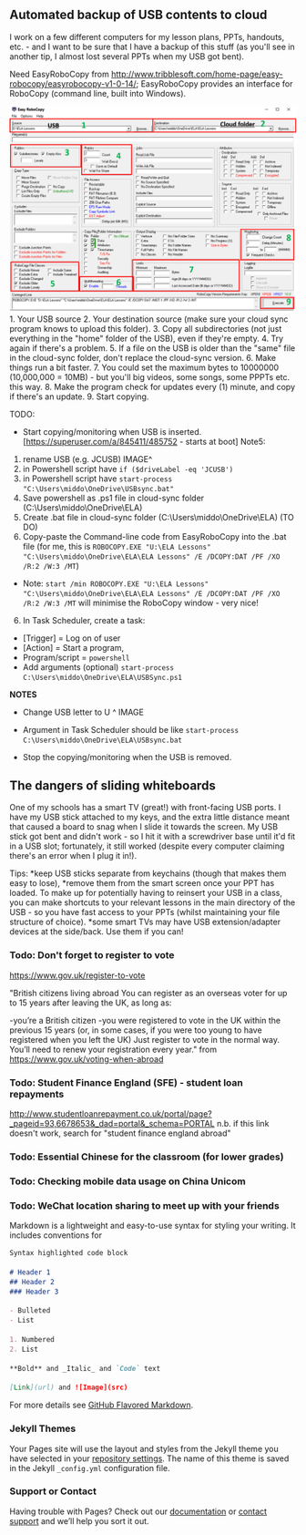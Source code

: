 ## Automated backup of USB contents to cloud
I work on a few different computers for my lesson plans, PPTs, handouts, etc. - and I want to be sure that I have a backup of this stuff (as you'll see in another tip, I almost lost several PPTs when my USB got bent).

Need EasyRoboCopy from http://www.tribblesoft.com/home-page/easy-robocopy/easyrobocopy-v1-0-14/; EasyRoboCopy provides an interface for RoboCopy (command line, built into Windows).

<img src="img/Annotated.png" class="inline"/>
1. Your USB source
2. Your destination source (make sure your cloud sync program knows to upload this folder).
3. Copy all subdirectories (not just everything in the "home" folder of the USB), even if they're empty.
4. Try again if there's a problem.
5. If a file on the USB is older than the "same" file in the cloud-sync folder, don't replace the cloud-sync version.
6. Make things run a bit faster.
7. You could set the maximum bytes to 10000000 (10,000,000 = 10MB) - but you'll big videos, some songs, some PPPTs etc. this way.
8. Make the program check for updates every (1) minute, and copy if there's an update.
9. Start copying.

TODO: 
- Start copying/monitoring when USB is inserted. [https://superuser.com/a/845411/485752 - starts at boot]
Note5: 
1. rename USB (e.g. JCUSB)
IMAGE^
2. in Powershell script have `if ($driveLabel -eq 'JCUSB')`
2. in Powershell script have `start-process "C:\Users\middo\OneDrive\USBsync.bat"`
3. Save powershell as .ps1 file in cloud-sync folder (C:\Users\middo\OneDrive\ELA) 
4. Create .bat file in cloud-sync folder (C:\Users\middo\OneDrive\ELA) (TO DO)
5. Copy-paste the Command-line code from EasyRoboCopy into the .bat file (for me, this is `ROBOCOPY.EXE "U:\ELA Lessons" "C:\Users\middo\OneDrive\ELA\ELA Lessons" /E /DCOPY:DAT /PF /XO /R:2 /W:3 /MT`)
- Note: `start /min ROBOCOPY.EXE "U:\ELA Lessons" "C:\Users\middo\OneDrive\ELA\ELA Lessons" /E /DCOPY:DAT /PF /XO /R:2 /W:3 /MT` will minimise the RoboCopy window - very nice!
6. In Task Scheduler, create a task:
- [Trigger] = Log on of user 
- [Action] = Start a program, 
- Program/script = `powershell`
- Add arguments (optional) `start-process C:\Users\middo\OneDrive\ELA\USBSync.ps1`

**NOTES** 
- Change USB letter to U
^ IMAGE
- Argument in Task Scheduler should be like `start-process C:\Users\middo\OneDrive\ELA\USBsync.bat`

- Stop the copying/monitoring when the USB is removed.




## The dangers of sliding whiteboards
One of my schools has a smart TV (great!) with front-facing USB ports. I have my USB stick attached to my keys, and the extra little distance meant that caused a board to snag when I slide it towards the screen. My USB stick got bent and didn't work - so I hit it with a screwdriver base until it'd fit in a USB slot; fortunately, it still worked (despite every computer claiming there's an error when I plug it in!).

Tips: 
*keep USB sticks separate from keychains (though that makes them easy to lose), 
*remove them from the smart screen once your PPT has loaded. To make up for potentially having to reinsert your USB in a class, you can make shortcuts to your relevant lessons in the main directory of the USB - so you have fast access to your PPTs (whilst maintaining your file structure of choice).
*some smart TVs may have USB extension/adapter devices at the side/back. Use them if you can!

### Todo: Don't forget to register to vote 
https://www.gov.uk/register-to-vote 

"British citizens living abroad
You can register as an overseas voter for up to 15 years after leaving the UK, as long as:

-you’re a British citizen
-you were registered to vote in the UK within the previous 15 years (or, in some cases, if you were too young to have registered when you left the UK)
Just register to vote in the normal way. You’ll need to renew your registration every year."
 from https://www.gov.uk/voting-when-abroad

### Todo: Student Finance England (SFE) - student loan repayments 
http://www.studentloanrepayment.co.uk/portal/page?_pageid=93,6678653&_dad=portal&_schema=PORTAL
n.b. if this link doesn't work, search for "student finance england abroad"


### Todo: Essential Chinese for the classroom (for lower grades)

### Todo: Checking mobile data usage on China Unicom

### Todo: WeChat location sharing to meet up with your friends




Markdown is a lightweight and easy-to-use syntax for styling your writing. It includes conventions for

```markdown
Syntax highlighted code block

# Header 1
## Header 2
### Header 3

- Bulleted
- List

1. Numbered
2. List

**Bold** and _Italic_ and `Code` text

[Link](url) and ![Image](src)
```

For more details see [GitHub Flavored Markdown](https://guides.github.com/features/mastering-markdown/).

### Jekyll Themes

Your Pages site will use the layout and styles from the Jekyll theme you have selected in your [repository settings](https://github.com/IdiosApps/ShanghaiTeacherTips/settings). The name of this theme is saved in the Jekyll `_config.yml` configuration file.

### Support or Contact

Having trouble with Pages? Check out our [documentation](https://help.github.com/categories/github-pages-basics/) or [contact support](https://github.com/contact) and we’ll help you sort it out.
